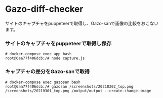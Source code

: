 # Gazo-diff-checker

サイトのキャプチャをpuppeteerで取得し、Gazo-sanで画像の比較をおこないます。


### サイトのキャプチャをpuppeteerで取得し保存

```
# docker-compose exec app bash
root@6aa77f406dcb:/# node capture.js
```
### キャプチャの差分をGazo-sanで取得

```
# docker-compose exec gazosan bash
root@6aa77f406dcb:/# gazosan /screenshots/20210302_top.png /screenshots/20210301_top.png /output/output --create-change-image
```
